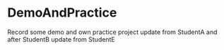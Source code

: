 # DemoAndPractice
Record some demo and own practice project update from StudentA and after StudentB 
update from StudentE